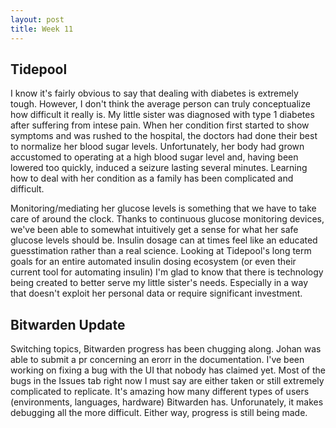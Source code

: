 ```yaml
---
layout: post
title: Week 11
---
```


## Tidepool


I know it's fairly obvious to say that dealing with diabetes is extremely tough. However, I don't think the average person can truly conceptualize how difficult it really is. My little sister was diagnosed with type 1 diabetes after suffering from intese pain. When her condition first started to show symptoms and was rushed to the hospital, the doctors had done their best to normalize her blood sugar levels. Unfortunately, her body had grown accustomed to operating at a high blood sugar level and, having been lowered too quickly, induced a seizure lasting several minutes. Learning how to deal with her condition as a family has been complicated and difficult. 

<!--more-->

Monitoring/mediating her glucose levels is something that we have to take care of around the clock. Thanks to continuous glucose monitoring devices, we've been able to somewhat intuitively get a sense for what her safe glucose levels should be. Insulin dosage can at times feel like an educated guesstimation rather than a real science. Looking at Tidepool's long term goals for an entire automated insulin dosing ecosystem (or even their current tool for automating insulin) I'm glad to know that there is technology being created to better serve my little sister's needs. Especially in a way that doesn't exploit her personal data or require significant investment. 


## Bitwarden Update

Switching topics, Bitwarden progress has been chugging along. Johan was able to submit a pr concerning an erorr in the documentation. I've been working on fixing a bug with the UI that nobody has claimed yet. Most of the bugs in the Issues tab right now I must say are either taken or still extremely complicated to replicate. It's amazing how many different types of users (environments, languages, hardware) Bitwarden has. Unforunately, it makes debugging all the more difficult. Either way, progress is still being made.
